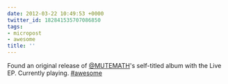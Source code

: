 ```yaml
---
date: 2012-03-22 10:49:53 +0000
twitter_id: 182841535707086850
tags:
- micropost
- awesome
title: ''
---
```


Found an original release of [@MUTEMATH](https://twitter.com/MUTEMATH)'s self-titled album with the Live EP. Currently playing. [#awesome](https://twitter.com/hashtag/awesome)
